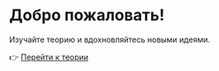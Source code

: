 # Добро пожаловать!

Изучайте теорию и вдохновляйтесь новыми идеями.

👉 [Перейти к теории](http://learninventor.me/theory/www/index.html)
